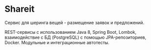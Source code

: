# Shareit

Сервис для шеринга вещей - размещение заявок и предложений.

REST-сервисы с использованием Java 8, Spring Boot, Lombok, взаимодействие с БД (PostgreSQL) с помощью JPA-репозиториев, Docker. Модульные и интеграционные автотесты.
